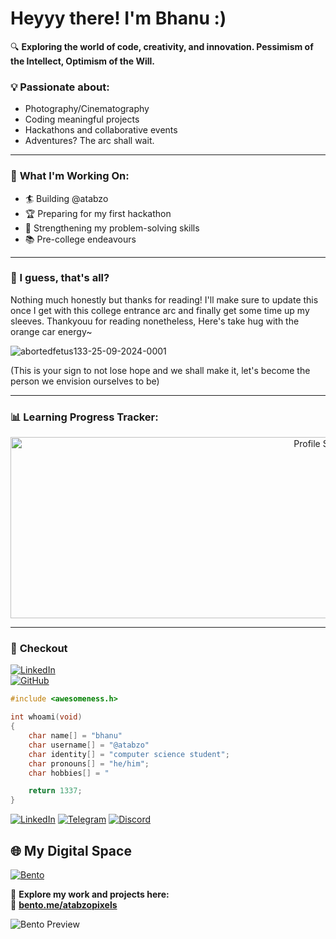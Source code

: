 # Heyyy there! I'm Bhanu :)

🔍 **Exploring the world of code, creativity, and innovation. Pessimism of the Intellect, Optimism of the Will.**  

### 💡 **Passionate about:**  
- Photography/Cinematography
- Coding meaningful projects
- Hackathons and collaborative events
- Adventures? The arc shall wait.

---

### 🔧 **What I'm Working On:**  

- 🏄 Building @atabzo
- 🏆 Preparing for my first hackathon  
- 🌱 Strengthening my problem-solving skills  
- 📚 Pre-college endeavours 


---

### 🦅 I guess, that's all?
Nothing much honestly but thanks for reading! I'll make sure to update this once I get with this college entrance arc and finally get some time up my sleeves. Thankyouu for reading nonetheless, Here's take hug with the orange car energy~

![abortedfetus133-25-09-2024-0001](https://github.com/user-attachments/assets/44dfeee7-b5de-412c-8b03-a3d5e7c3f54c)

(This is your sign to not lose hope and we shall make it, let's become the person we envision ourselves to be)

---

### 📊 **Learning Progress Tracker:**  
<p align="center">
  <img src="https://github-profile-summary-cards.vercel.app/api/cards/profile-details?username=atabzo&theme=tokyonight" width="1000" height="290" alt="Profile Summary"/>
</p>

---

### 💬 **Checkout**  
[![LinkedIn](https://img.shields.io/badge/LinkedIn-0A66C2?style=for-the-badge&logo=linkedin&logoColor=white)](https://www.linkedin.com/in/atabzo/)  
[![GitHub](https://img.shields.io/badge/GitHub-100000?style=for-the-badge&logo=github&logoColor=white)](https://github.com/atabzo)  


```c
#include <awesomeness.h>

int whoami(void)
{
    char name[] = "bhanu"
    char username[] = "@atabzo"
    char identity[] = "computer science student";
    char pronouns[] = "he/him";
    char hobbies[] = "

    return 1337;
}
```
[![LinkedIn](https://img.shields.io/badge/LinkedIn-0077B5?style=for-the-badge&logo=linkedin&logoColor=white)](https://linkedin.com/in/atabzo) 
[![Telegram](https://img.shields.io/badge/Telegram-2CA5E0?style=for-the-badge&logo=telegram&logoColor=white)](https://t.me/bhanupratapyadav)
[![Discord](https://img.shields.io/badge/Discord-7289DA?style=for-the-badge&logo=discord&logoColor=white)](https://discord.com/users/818855965842472992)

## 🌐 My Digital Space  
[![Bento](https://img.shields.io/badge/Bento.me-My%20Portfolio-blueviolet?style=for-the-badge&logo=google-chrome&logoColor=white)](https://bento.me/atabzopixels)  

🚀 **Explore my work and projects here:**  
🔗 **[bento.me/atabzopixels](https://bento.me/atabzopixels)**  

![Bento Preview](https://bento.me/api/og?username=atabzopixels)
